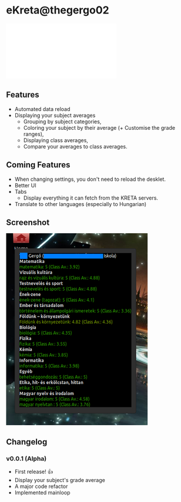 # eKreta@thegergo02
![A magyar verzió itt van](README_hu.md)

## Features
* Automated data reload
* Displaying your subject averages
  * Grouping by subject categories,
  * Coloring your subject by their average (+ Customise the grade ranges),
  * Displaying class averages,
  * Compare your averages to class averages.

## Coming Features
* When changing settings, you don't need to reload the desklet.
* Better UI
* Tabs
  * Display everything it can fetch from the KRETA servers.
* Translate to other languages (especially to Hungarian)

## Screenshot
![screenshot.png](screenshot.png)

## Changelog

### v0.0.1 (Alpha)
* First release! :+1:
* Display your subject's grade average
* A major code refactor
* Implemented mainloop
